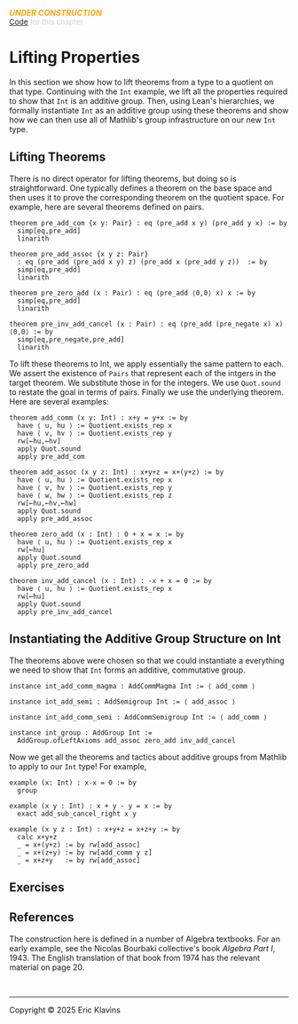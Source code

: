 
<div style='display:none'>
--  Copyright (C) 2025  Eric Klavins
--
--  This program is free software: you can redistribute it and/or modify
--  it under the terms of the GNU General Public License as published by
--  the Free Software Foundation, either version 3 of the License, or
--  (at your option) any later version.   
</div>

<span style='color: orange'>***UNDER CONSTRUCTION***</span><br>
<span style='color: lightgray; font-size: 10pt'><a href='https://github.com/klavins/LeanBook/blob/main/main/../LeanBook/Chapters/Integers/Properties.lean'>Code</a> for this chapter</span>
 # Lifting Properties

In this section we show how to lift theorems from a type to a quotient on that type. Continuing with the `Int` example, we lift all the properties required to show that `Int` is an additive group. Then, using Lean's hierarchies, we formally instantiate `Int` as an additive group using these theorems and show how we can then use all of Mathlib's group infrastructure on our new `Int` type.

## Lifting Theorems

There is no direct operator for lifting theorems, but doing so is straightforward. One typically defines a theorem on the base space and then uses it to prove the corresponding theorem on the quotient space. For example, here are several theorems defined on pairs. 
```lean
theorem pre_add_com {x y: Pair} : eq (pre_add x y) (pre_add y x) := by
  simp[eq,pre_add]
  linarith

theorem pre_add_assoc {x y z: Pair}
  : eq (pre_add (pre_add x y) z) (pre_add x (pre_add y z))  := by
  simp[eq,pre_add]
  linarith

theorem pre_zero_add (x : Pair) : eq (pre_add ⟨0,0⟩ x) x := by
  simp[eq,pre_add]
  linarith

theorem pre_inv_add_cancel (x : Pair) : eq (pre_add (pre_negate x) x) ⟨0,0⟩ := by
  simp[eq,pre_negate,pre_add]
  linarith
```
 To lift these theorems to Int, we apply essentially the same pattern to each. We assert the existence of `Pairs` that represent each of the intgers in the target theorem. We substitute those in for the integers. We use `Quot.sound` to restate the goal in terms of pairs. Finally we use the underlying theorem. Here are several examples: 
```lean
theorem add_comm (x y: Int) : x+y = y+x := by
  have ⟨ u, hu ⟩ := Quotient.exists_rep x
  have ⟨ v, hv ⟩ := Quotient.exists_rep y
  rw[←hu,←hv]
  apply Quot.sound
  apply pre_add_com

theorem add_assoc (x y z: Int) : x+y+z = x+(y+z) := by
  have ⟨ u, hu ⟩ := Quotient.exists_rep x
  have ⟨ v, hv ⟩ := Quotient.exists_rep y
  have ⟨ w, hw ⟩ := Quotient.exists_rep z
  rw[←hu,←hv,←hw]
  apply Quot.sound
  apply pre_add_assoc

theorem zero_add (x : Int) : 0 + x = x := by
  have ⟨ u, hu ⟩ := Quotient.exists_rep x
  rw[←hu]
  apply Quot.sound
  apply pre_zero_add

theorem inv_add_cancel (x : Int) : -x + x = 0 := by
  have ⟨ u, hu ⟩ := Quotient.exists_rep x
  rw[←hu]
  apply Quot.sound
  apply pre_inv_add_cancel
```
 ## Instantiating the Additive Group Structure on Int

The theorems above were chosen so that we could instantiate a everything we need to show that `Int` forms an additive, commutative group. 
```lean
instance int_add_comm_magma : AddCommMagma Int := ⟨ add_comm ⟩

instance int_add_semi : AddSemigroup Int := ⟨ add_assoc ⟩

instance int_add_comm_semi : AddCommSemigroup Int := ⟨ add_comm ⟩

instance int_group : AddGroup Int :=
  AddGroup.ofLeftAxioms add_assoc zero_add inv_add_cancel
```
 Now we get all the theorems and tactics about additive groups from Mathlib to apply to our `Int` type! For example, 
```lean
example (x: Int) : x-x = 0 := by
  group

example (x y : Int) : x + y - y = x := by
  exact add_sub_cancel_right x y

example (x y z : Int) : x+y+z = x+z+y := by
  calc x+y+z
  _ = x+(y+z) := by rw[add_assoc]
  _ = x+(z+y) := by rw[add_comm y z]
  _ = x+z+y   := by rw[add_assoc]
```
 ## Exercises 
 ## References

The construction here is defined in a number of Algebra textbooks. For an early example, see the Nicolas Bourbaki collective's book _Algebra Part I_, 1943. The English translation of that book from 1974 has the relevant material on page 20. 

<div style='height=50px'>&nbsp;</div><hr>
Copyright © 2025 Eric Klavins
